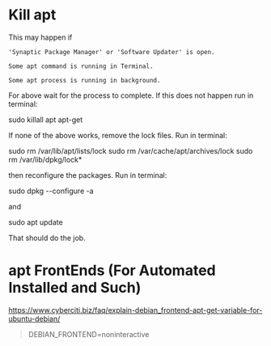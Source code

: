 
# Kill apt

This may happen if

    'Synaptic Package Manager' or 'Software Updater' is open.

    Some apt command is running in Terminal.

    Some apt process is running in background.

For above wait for the process to complete. If this does not happen run in terminal:

sudo killall apt apt-get

If none of the above works, remove the lock files. Run in terminal:

sudo rm /var/lib/apt/lists/lock
sudo rm /var/cache/apt/archives/lock
sudo rm /var/lib/dpkg/lock*

then reconfigure the packages. Run in terminal:

sudo dpkg --configure -a

and

sudo apt update

That should do the job.

# apt FrontEnds (For Automated Installed and Such)

https://www.cyberciti.biz/faq/explain-debian_frontend-apt-get-variable-for-ubuntu-debian/

> DEBIAN_FRONTEND=noninteractive
